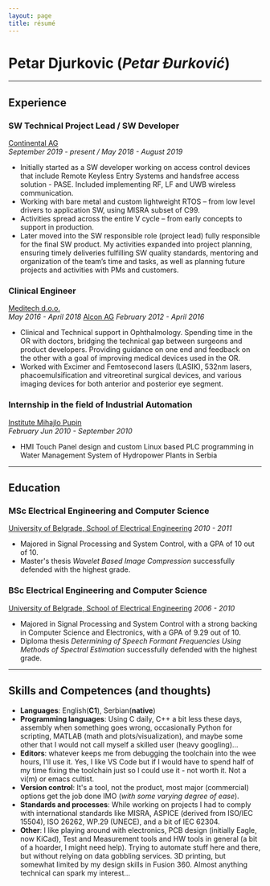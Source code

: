 ```yaml
---
layout: page
title: résumé
---
```


# Petar Djurkovic (*Petar Đurković*)

***
## Experience
### SW Technical Project Lead / SW Developer
[Continental AG](https://continental-automotive.com/)   
_September 2019 - present / May 2018 - August 2019_
- Initially started as a SW developer working on access control devices that include Remote Keyless Entry Systems and handsfree access solution - PASE. Included implementing RF, LF and UWB wireless communication.
- Working with bare metal and custom lightweight RTOS – from low level drivers to application SW, using MISRA subset of C99.
- Activities spread across the entire V cycle – from early concepts to support in production.
- Later moved into the SW responsible role (project lead) fully responsible for the final SW product. My activities expanded into project planning, ensuring timely deliveries fulfilling SW quality standards, mentoring and organization of the team’s time and tasks, as well as planning future projects and activities with PMs and customers.


### Clinical Engineer
[Meditech d.o.o.](http://meditech.rs/)   
_May 2016 - April 2018_
[Alcon AG](https://www.alcon.com/)
_February 2012 - April 2016_
- Clinical and Technical support in Ophthalmology. Spending time in the OR with doctors, bridging the technical gap between surgeons and product developers. Providing guidance on one end and feedback on the other with a goal of improving medical devices used in the OR.
- Worked with Excimer and Femtosecond lasers (LASIK), 532nm lasers, phacoemulsification and vitreoretinal surgical devices, and various imaging devices for both anterior and posterior eye segment.

### Internship in the field of Industrial Automation
[Institute Mihajlo Pupin](http://www.pupin.rs/en/home/)   
_February Jun 2010 - September 2010_
- HMI Touch Panel design and custom Linux based PLC programming in Water Management System of Hydropower Plants in Serbia


***
## Education
### MSc Electrical Engineering and Computer Science
[University of Belgrade, School of Electrical Engineering](https://www.etf.bg.ac.rs/)
_2010 - 2011_
- Majored in Signal Processing and System Control, with a GPA of 10 out of 10. 
- Master's thesis _Wavelet Based Image Compression_ successfully defended with the highest grade.

### BSc Electrical Engineering and Computer Science
[University of Belgrade, School of Electrical Engineering](https://www.etf.bg.ac.rs/)
_2006 - 2010_
- Majored in Signal Processing and System Control with a strong backing in Computer Science and Electronics, with a GPA of 9.29 out of 10.
- Diploma thesis _Determining of Speech Formant Frequencies Using Methods of Spectral Estimation_ successfully defended with the highest grade.

***
## Skills and Competences (and thoughts)
- __Languages__: English(__C1__), Serbian(__native__)
- __Programming languages__: Using C daily, C++ a bit less these days, assembly when something goes wrong, occasionally Python for scripting, MATLAB (math and plots/visualization), and maybe some other that I would not call myself a skilled user (heavy googling)...
- __Editors__: whatever keeps me from debugging the toolchain into the wee hours, I'll use it. Yes, I like VS Code but if I would have to spend half of my time fixing the toolchain just so I could use it - not worth it. Not a vi(m) or emacs cultist.
- __Version control__: It's a tool, not the product, most major (commercial) options get the job done IMO (_with some varying degree of ease_).
- __Standards and processes__: While working on projects I had to comply with international standards like MISRA, ASPICE (derived from ISO/IEC 15504), ISO 26262, WP.29 (UNECE), and a bit of IEC 62304.
- __Other__: I like playing around with electronics, PCB design (initially Eagle, now KiCad), Test and Measurement tools and HW tools in general (a bit of a hoarder, I might need help). Trying to automate stuff here and there, but without relying on data gobbling services. 3D printing, but somewhat limited by my design skills in Fusion 360.
Almost anything technical can spark my interest...